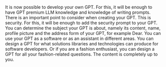 It is now possible to develop your own GPT. For this, it will be enough to have GPT premium LLM knowledge and knowledge of writing prompts. There is an important point to consider when creating your GPT. This is security. For this, it will be enough to add the security prompt to your GPT. You can determine the subject your GPT is about, namely its content, name, profile picture and the address form of your GPT, for example Dear. You can use your GPT as a software or as an assistant in different areas. You can design a GPT for what solutions libraries and technologies can produce for software developers. Or if you are a fashion enthusiast, you can design a GPT for all your fashion-related questions. The content is completely up to you.

